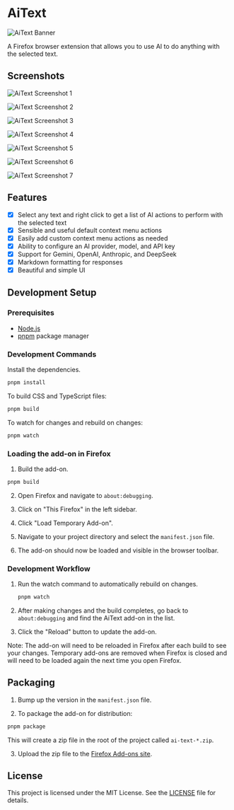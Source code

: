 # AiText

![AiText Banner](./branding/banner.png)

A Firefox browser extension that allows you to use AI to do anything with the selected text.

## Screenshots

![AiText Screenshot 1](./branding/screenshot-1.png)

![AiText Screenshot 2](./branding/screenshot-2.png)

![AiText Screenshot 3](./branding/screenshot-3.png)

![AiText Screenshot 4](./branding/screenshot-4.png)

![AiText Screenshot 5](./branding/screenshot-5.png)

![AiText Screenshot 6](./branding/screenshot-6.png)

![AiText Screenshot 7](./branding/screenshot-7.png)

## Features

- [x] Select any text and right click to get a list of AI actions to perform with the selected text
- [x] Sensible and useful default context menu actions
- [x] Easily add custom context menu actions as needed
- [x] Ability to configure an AI provider, model, and API key
- [x] Support for Gemini, OpenAI, Anthropic, and DeepSeek
- [x] Markdown formatting for responses
- [x] Beautiful and simple UI

## Development Setup

### Prerequisites

- [Node.js](https://nodejs.org/)
- [pnpm](https://pnpm.io/) package manager

### Development Commands

Install the dependencies.

```bash
pnpm install
```

To build CSS and TypeScript files:

```bash
pnpm build
```

To watch for changes and rebuild on changes:

```bash
pnpm watch
```

### Loading the add-on in Firefox

1. Build the add-on.

```bash
pnpm build
```

2. Open Firefox and navigate to `about:debugging`.

3. Click on "This Firefox" in the left sidebar.

4. Click "Load Temporary Add-on".

5. Navigate to your project directory and select the `manifest.json` file.

6. The add-on should now be loaded and visible in the browser toolbar.

### Development Workflow

1. Run the watch command to automatically rebuild on changes.

   ```bash
   pnpm watch
   ```

2. After making changes and the build completes, go back to `about:debugging` and find the AiText add-on in the list.

3. Click the "Reload" button to update the add-on.

Note: The add-on will need to be reloaded in Firefox after each build to see your changes. Temporary add-ons are removed when Firefox is closed and will need to be loaded again the next time you open Firefox.

## Packaging

1. Bump up the version in the `manifest.json` file.

2. To package the add-on for distribution:

```bash
pnpm package
```

This will create a zip file in the root of the project called `ai-text-*.zip`.

3. Upload the zip file to the [Firefox Add-ons site](https://addons.mozilla.org/en-US/developers/addon/aitext/versions/submit/).

## License

This project is licensed under the MIT License. See the [LICENSE](LICENSE) file for details.

